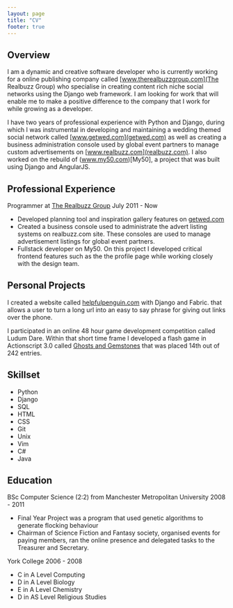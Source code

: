 ```yaml
---
layout: page
title: "CV"
footer: true
---
```


Overview
------

I am a dynamic and creative software developer who is currently working for a online publishing company called [www.therealbuzzgroup.com](The Realbuzz Group) who specialise in creating content rich niche social networks using the Django web framework. I am looking for work that will enable me to make a positive difference to the company that I work for while growing as a developer.

I have two years of professional experience with Python and Django, during which I was instrumental in developing and maintaining a wedding themed social network called [www.getwed.com](getwed.com) as well as creating a business administration console used by global event partners to manage custom advertisements on [www.realbuzz.com](realbuzz.com). I also worked on the rebuild of (www.my50.com)[My50], a project that was built using Django and AngularJS.

Professional Experience
------

Programmer at <a href='therealbuzzgroup.com'>The Realbuzz Group</a> <span class="cv-date">July 2011 - Now</span>

 * Developed planning tool and inspiration gallery features on <a href='getwed.com'>getwed.com</a>
 * Created a business console used to administrate the advert listing systems on realbuzz.com site. These consoles are used to manage advertisement listings for global event partners.
 * Fullstack developer on My50. On this project I developed critical frontend features such as the the profile page while working closely with the design team.

Personal Projects
------

I created a website called [helpfulpenguin.com](http://www.helpfulpenguin.com) with Django and Fabric. that allows a user to turn a long url into an easy to say phrase for giving out links over the phone.

I participated in an online 48 hour game development competition called Ludum Dare. Within that short time frame I developed a flash game in Actionscript 3.0 called [Ghosts and Gemstones](http://www.kongregate.com/games/underscorewdh/ghosts-and-gemstones) that was placed 14th out of 242 entries.

Skillset
-----

 * Python
 * Django
 * SQL
 * HTML
 * CSS
 * Git
 * Unix
 * Vim
 * C#
 * Java

Education
------

BSc Computer Science (2:2) from Manchester Metropolitan University <span class="cv-date">2008 - 2011</span>

 * Final Year Project was a program that used genetic algorithms to generate flocking behaviour
 * Chairman of Science Fiction and Fantasy society, organised events for paying members, ran the online presence and delegated tasks to the Treasurer and Secretary.

York College <span class="cv-date">2006 - 2008</span>

 * C in A Level Computing 
 * D in A Level Biology 
 * E in A Level Chemistry
 * D in AS Level Religious Studies